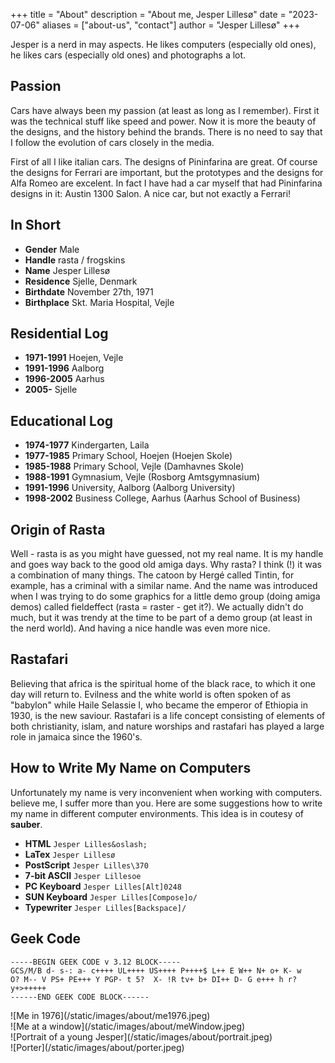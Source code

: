 +++
title = "About"
description = "About me, Jesper Lillesø"
date = "2023-07-06"
aliases = ["about-us", "contact"]
author = "Jesper Lillesø"
+++

Jesper is a nerd in may aspects. He likes computers (especially old ones), 
he likes cars (especially old ones) and photographs a lot.

## Passion

Cars have always been my passion (at least as long as I remember). 
First it was the technical stuff like speed and power. 
Now it is more the beauty of the designs, and the history behind the brands. 
There is no need to say that I follow the evolution of cars closely in the media.

First of all I like italian cars. The designs of Pininfarina are great. 
Of course the designs for Ferrari are important, but the prototypes and the 
designs for Alfa Romeo are excelent. In fact I have had a car myself that had 
Pininfarina designs in it: Austin 1300 Salon. A nice car, but not exactly a Ferrari!

## In Short

- **Gender** Male
- **Handle** rasta / frogskins
- **Name** Jesper Lillesø
- **Residence** Sjelle, Denmark
- **Birthdate** November 27th, 1971
- **Birthplace** Skt. Maria Hospital, Vejle


## Residential Log
- **1971-1991**	Hoejen, Vejle
- **1991-1996**	Aalborg
- **1996-2005**	Aarhus
- **2005-**	Sjelle

## Educational Log
- **1974-1977**	Kindergarten, Laila
- **1977-1985**	Primary School, Hoejen (Hoejen Skole)
- **1985-1988**	Primary School, Vejle (Damhavnes Skole)
- **1988-1991**	Gymnasium, Vejle (Rosborg Amtsgymnasium)
- **1991-1996**	University, Aalborg (Aalborg University)
- **1998-2002**	Business College, Aarhus (Aarhus School of Business)

## Origin of Rasta
Well - rasta is as you might have guessed, not my real name. 
It is my handle and goes way back to the good old amiga days. 
Why rasta? I think (!) it was a combination of many things. 
The catoon by Hergé called Tintin, for example, has a criminal with a similar name. 
And the name was introduced when I was trying to do some graphics for a little 
demo group (doing amiga demos) called fieldeffect (rasta = raster - get it?). 
We actually didn't do much, but it was trendy at the time to be part of a 
demo group (at least in the nerd world). And having a nice handle was even more nice.

## Rastafari
Believing that africa is the spiritual home of the black race, 
to which it one day will return to. Evilness and the white world is often 
spoken of as "babylon" while Haile Selassie I, who became the emperor of 
Ethiopia in 1930, is the new saviour. Rastafari is a life concept consisting 
of elements of both christianity, islam, and nature worships and rastafari 
has played a large role in jamaica since the 1960's.

## How to Write My Name on Computers
Unfortunately my name is very inconvenient when working with computers. 
believe me, I suffer more than you. Here are some suggestions how to write 
my name in different computer environments. This idea is in coutesy of **sauber**.

- **HTML** `Jesper Lilles&oslash;`
- **LaTex** `Jesper Lillesø`
- **PostScript** `Jesper Lilles\370`
- **7-bit ASCII** `Jesper Lillesoe`
- **PC Keyboard** `Jesper Lilles[Alt]0248`
- **SUN Keyboard** `Jesper Lilles[Compose]o/`
- **Typewriter** `Jesper Lilles[Backspace]/`

## Geek Code
```
-----BEGIN GEEK CODE v 3.12 BLOCK-----
GCS/M/B d- s-: a- c++++ UL++++ US++++ P++++$ L++ E W++ N+ o+ K- w
O? M-- V PS+ PE+++ Y PGP- t 5?  X- !R tv+ b+ DI++ D- G e+++ h r?
y+>+++++
------END GEEK CODE BLOCK------
```

<div className="flex flex-wrap -mx-2 overflow-hidden xl:-mx-2">
  <div className="my-1 px-2 w-full overflow-hidden xl:my-1 xl:px-2 xl:w-1/2">
    ![Me in 1976](/static/images/about/me1976.jpeg)
  </div>
  <div className="my-1 px-2 w-full overflow-hidden xl:my-1 xl:px-2 xl:w-1/2">
    ![Me at a window](/static/images/about/meWindow.jpeg)
  </div>
  <div className="my-1 px-2 w-full overflow-hidden xl:my-1 xl:px-2 xl:w-1/2">
    ![Portrait of a young Jesper](/static/images/about/portrait.jpeg)
  </div>
  <div className="my-1 px-2 w-full overflow-hidden xl:my-1 xl:px-2 xl:w-1/2">
    ![Porter](/static/images/about/porter.jpeg)
  </div>
</div>
